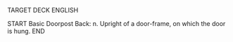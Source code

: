 TARGET DECK
ENGLISH

START
Basic
Doorpost
Back: n. Upright of a door-frame, on which the door is hung.
END
